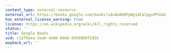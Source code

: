 ```yaml
---
content_type: external-resource
external_url: https://books.google.com/books?id=AUA9DFpWy14C&lpg=PP1&dq=the%20outermost%20house&pg=PA19#v=onepage&q&f=false
has_external_license_warning: true
license: https://en.wikipedia.org/wiki/All_rights_reserved
status: ''
title: Google Books
uid: c12f8aea-3aab-4e06-8de8-9d59860f2d2e
wayback_url: ''
---
```

